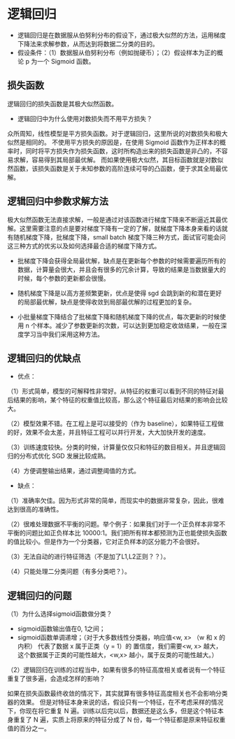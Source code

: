 
# 逻辑回归
* 逻辑回归是在数据服从伯努利分布的假设下，通过极大似然的方法，运用梯度下降法来求解参数，从而达到将数据二分类的目的。
* 假设条件：（1）数据服从伯努利分布（例如抛硬币）；（2）假设样本为正的概论 p 为一个 Sigmoid 函数。 













## 损失函数
逻辑回归的损失函数是其极大似然函数。
* 逻辑回归中为什么使用对数损失而不用平方损失？

 众所周知，线性模型是平方损失函数。对于逻辑回归，这里所说的对数损失和极大似然是相同的。 不使用平方损失的原因是，在使用 Sigmoid 函数作为正样本的概率时，同时将平方损失作为损失函数，这时所构造出来的损失函数是非凸的，不容易求解，容易得到其局部最优解。 而如果使用极大似然，其目标函数就是对数似然函数，该损失函数是关于未知参数的高阶连续可导的凸函数，便于求其全局最优解。
 
## 逻辑回归中参数求解方法

极大似然函数无法直接求解，一般是通过对该函数进行梯度下降来不断逼近其最优解。这里需要注意的点是要对梯度下降有一定的了解，就梯度下降本身来看的话就有随机梯度下降，批梯度下降，small batch 梯度下降三种方式，面试官可能会问这三种方式的优劣以及如何选择最合适的梯度下降方式。

* 批梯度下降会获得全局最优解，缺点是在更新每个参数的时候需要遍历所有的数据，计算量会很大，并且会有很多的冗余计算，导致的结果是当数据量大的时候，每个参数的更新都会很慢。

* 随机梯度下降是以高方差频繁更新，优点是使得 sgd 会跳到新的和潜在更好的局部最优解，缺点是使得收敛到局部最优解的过程更加的复杂。

* 小批量梯度下降结合了批梯度下降和随机梯度下降的优点，每次更新的时候使用 n 个样本。减少了参数更新的次数，可以达到更加稳定收敛结果，一般在深度学习当中我们采用这种方法。















## 逻辑回归的优缺点
* 优点：

（1）形式简单，模型的可解释性非常好。从特征的权重可以看到不同的特征对最后结果的影响，某个特征的权重值比较高，那么这个特征最后对结果的影响会比较大。

（2）模型效果不错。在工程上是可以接受的（作为 baseline），如果特征工程做的好，效果不会太差，并且特征工程可以并行开发，大大加快开发的速度。

（3）训练速度较快。分类的时候，计算量仅仅只和特征的数目相关。并且逻辑回归的分布式优化 SGD 发展比较成熟。

（4）方便调整输出结果，通过调整阈值的方式。

* 缺点：

（1）准确率欠佳。因为形式非常的简单，而现实中的数据非常复杂，因此，很难达到很高的准确性。

（2）很难处理数据不平衡的问题。举个例子：如果我们对于一个正负样本非常不平衡的问题比如正负样本比 10000:1。我们把所有样本都预测为正也能使损失函数的值比较小。但是作为一个分类器，它对正负样本的区分能力不会很好。

（3）无法自动的进行特征筛选（不是加了L1,L2正则？？）。

（4）只能处理二分类问题（有多分类吧？）。


## 逻辑回归的问题
（1）为什么选择sigmoid函数做分类？

* sigmoid函数输出值在0, 1之间；
* sigmoid函数单调递增；（对于大多数线性分类器，响应值<w, x> （w 和 x 的内积） 代表了数据 x 属于正类（y = 1）的 置信度，我们需要<w, x> 越大，这个数据属于正类的可能性越大，<w,x> 越小，属于反类的可能性越大。）


（2）逻辑回归在训练的过程当中，如果有很多的特征高度相关或者说有一个特征重复了很多遍，会造成怎样的影响？

如果在损失函数最终收敛的情况下，其实就算有很多特征高度相关也不会影响分类器的效果。 但是对特征本身来说的话，假设只有一个特征，在不考虑采样的情况下，你现在将它重复 N 遍。训练以后完以后，数据还是这么多，但是这个特征本身重复了 N 遍，实质上将原来的特征分成了 N 份，每一个特征都是原来特征权重值的百分之一。

